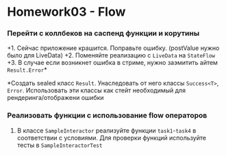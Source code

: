 # Homework03 - Flow

### Перейти с коллбеков на саспенд функции и корутины

+1. Сейчас приложение крашится. Поправьте ошибку. (postValue нужно было для LiveData)
+2. Поменяйте реализацию с `LiveData` на `StateFlow`
+3. В случае если возникнет ошибка в стриме, нужно заэмитить айтем `Result.Error`*

*Создать sealed класс `Result`. Унаследовать от него классы `Success<T>`, `Error`. Использовать эти классы как стейт необходимый для рендеринга/отображени ошибки

### Реализовать функции с использование flow операторов

1. В классе `SampleInteractor` реализуйте функции `task1`-`task4` в соответствии с условиями. Для проверки функций используйте тесты в `SampleInteractorTest`

